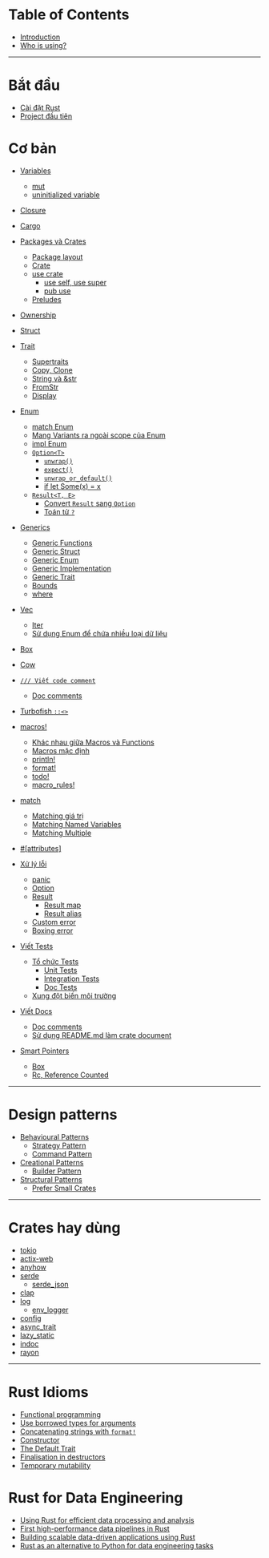 # Table of Contents

- [Introduction](README.md)
- [Who is using?](who-is-using.md)

---

# Bắt đầu

- [Cài đặt Rust](./getting-started/installation.md)
- [Project đầu tiên](./getting-started/first-project.md)

# Cơ bản

- [Variables](./basic/variables/README.md)
  - [mut](./basic/variables/mut.md)
  - [uninitialized variable](./basic/variables/uninitialized.md)

- [Closure](./basic/closure.md)

- [Cargo](./basic/cargo/README.md)

- [Packages và Crates](./basic/package-crate/README.md)

  - [Package layout](./basic/package-crate/package-layout.md)
  - [Crate](./basic/package-crate/crate.md)
  - [use crate](./basic/package-crate/use-crate/README.md)
    - [use self, use super](./basic/package-crate/use-crate/self-super.md)
    - [pub use](./basic/package-crate/use-crate/pub-use.md)
  - [Preludes](./basic/package-crate/preludes.md)

- [Ownership](./basic/ownership.md)

- [Struct](./basic/struct.md)

- [Trait](./basic/trait/README.md)

  - [Supertraits](./basic/trait/supertraits.md)
  - [Copy, Clone](./basic/trait/copy-clone.md)
  - [String và &str](./basic/trait/string-str.md)
  - [FromStr](./basic/trait/fromstr.md)
  - [Display]()

- [Enum](./basic/enum/README.md)

  - [match Enum](./basic/enum/match.md)
  - [Mang Variants ra ngoài scope của Enum](./basic/enum/use-variants.md)
  - [impl Enum](./basic/enum/impl.md)
  - [`Option<T>`](./basic/enum/option/README.md)
    - [`unwrap()`](./basic/enum/option/unwrap.md)
    - [`expect()`](./basic/enum/option/expect.md)
    - [`unwrap_or_default()`](./basic/enum/option/unwrap_or_default.md)
    - [if let Some(x) = x](./basic/enum/option/if_let_some.md)
  - [`Result<T, E>`](./basic/enum/result/README.md)
    - [Convert `Result` sang `Option`](./basic/enum/result/result-to-option.md)
    - [Toán tử `?`](./basic/enum/result/question-mark.md)

- [Generics](./basic/generics/README.md)

  - [Generic Functions](./basic/generics/functions.md)
  - [Generic Struct](./basic/generics/struct.md)
  - [Generic Enum](./basic/generics/enum.md)
  - [Generic Implementation](./basic/generics/impl.md)
  - [Generic Trait](./basic/generics/trait.md)
  - [Bounds](./basic/generics/bounds.md)
  - [where](./basic/generics/where.md)

- [Vec](./basic/vec/INDEX.md)

  - [Iter]()
  - [Sử dụng Enum để chứa nhiều loại dữ liệu]()

- [Box](./basic/box.md)

- [Cow](./basic/cow.md)

- [`/// Viết code comment`](./basic/code-comment/README.md)

  - [Doc comments](./basic/code-comment/doc-comment.md)

- [Turbofish `::<>`](./basic/turbofish.md)

- [macros!](./basic/macro/README.md)

  - [Khác nhau giữa Macros và Functions](./basic/macro/macros-vs-functions.md)
  - [Macros mặc định](./basic/macro/standard-macros.md)
  - [println!](./basic/macro/println.md)
  - [format!](./basic/macro/format.md)
  - [todo!](./basic/macro/todo.md)
  - [macro_rules!]()

- [match](./basic/match/README.md)

  - [Matching giá trị](./basic/match/literals.md)
  - [Matching Named Variables](./basic/match/named-vars.md)
  - [Matching Multiple](./basic/match/multiple.md)

- [#[attributes]](./basic/attr.md)

- [Xử lý lỗi](./basic/error-handling/README.md)

  - [panic](./basic/error-handling/panic.md)
  - [Option](./basic/error-handling/option.md)
  - [Result](./basic/error-handling/result.md)
    - [Result map](./basic/error-handling/result-map.md)
    - [Result alias](./basic/error-handling/result-alias.md)
  - [Custom error]()
  - [Boxing error]()

- [Viết Tests](./basic/testing/README.md)

  - [Tổ chức Tests](./basic/testing/test-organization.md)
    - [Unit Tests](./basic/testing/unit-tests.md)
    - [Integration Tests](./basic/testing/integration-tests.md)
    - [Doc Tests](./basic/testing/doc-tests.md)
  - [Xung đột biến môi trường](./basic/testing/env-conflict.md)

- [Viết Docs](./basic/rustdoc/README.md)

  - [Doc comments](./basic/code-comment/doc-comment.md)
  - [Sử dụng README.md làm crate document](./basic/rustdoc/doc-README.md)

- [Smart Pointers]()
  - [Box<T>]()
  - [Rc<T>, Reference Counted]()

---

# Design patterns

- [Behavioural Patterns](./design-pattern/behavioural/README.md)
  - [Strategy Pattern](./design-pattern/behavioural/strategy.md)
  - [Command Pattern](./design-pattern/behavioural/command.md)
- [Creational Patterns](./design-pattern/creational/README.md)
  - [Builder Pattern](./design-pattern/creational/builder.md)
- [Structural Patterns](./design-pattern/structural/README.md)
  - [Prefer Small Crates](./design-pattern/structural/small-rates.md)

---

# Crates hay dùng

- [tokio]()
- [actix-web]()
- [anyhow](./crates/anyhow.md)
- [serde]()
  - [serde_json]()
- [clap]()
- [log](./crates/log/README.md)
  - [env_logger](./crates/log/env_logger.md)
- [config]()
- [async_trait](./crates/async_trait.md)
- [lazy_static](./crates/lazy_static.md)
- [indoc](./crates/indoc.md)
- [rayon](./crates/rayon.md)

---

# Rust Idioms

- [Functional programming]()
- [Use borrowed types for arguments]()
- [Concatenating strings with `format!`]()
- [Constructor]()
- [The Default Trait]()
- [Finalisation in destructors]()
- [Temporary mutability]()

# Rust for Data Engineering

- [Using Rust for efficient data processing and analysis](./data-engineering/data-processing.md)
- [First high-performance data pipelines in Rust](./data-engineering/first-data-pipeline.md)
- [Building scalable data-driven applications using Rust](./data-engineering/data-driven.md)
- [Rust as an alternative to Python for data engineering tasks](./data-engineering/rust-as-alternative-python.md)
